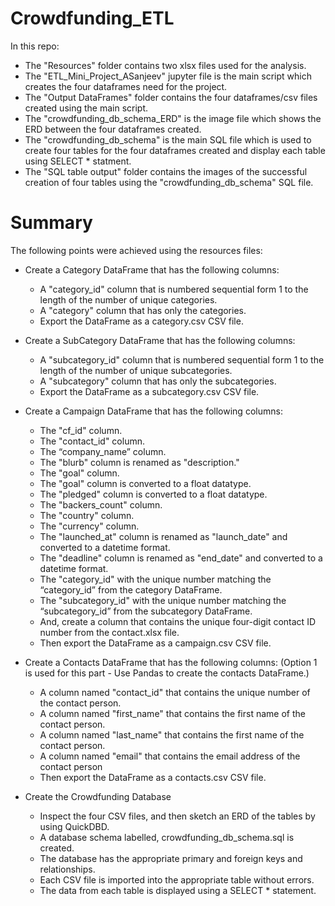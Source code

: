 # Crowdfunding_ETL

In this repo:

* The "Resources" folder contains two xlsx files used for the analysis.
* The "ETL_Mini_Project_ASanjeev" jupyter file is the main script which creates the four dataframes need for the project.
* The "Output DataFrames" folder contains the four dataframes/csv files created using the main script.
* The "crowdfunding_db_schema_ERD" is the image file which shows the ERD between the four dataframes created.
* The "crowdfunding_db_schema" is the main SQL file which is used to create four tables for the four dataframes created and display each table using SELECT * statment.
* The "SQL table output" folder contains the images of the successful creation of four tables using the "crowdfunding_db_schema" SQL file.

# Summary

The following points were achieved using the resources files:

* Create a Category DataFrame that has the following columns:

    * A "category_id" column that is numbered sequential form 1 to the length of the number of unique categories.
    * A "category" column that has only the categories.
    * Export the DataFrame as a category.csv CSV file.

* Create a SubCategory DataFrame that has the following columns:

    * A "subcategory_id" column that is numbered sequential form 1 to the length of the number of unique subcategories.
    * A "subcategory" column that has only the subcategories.
    * Export the DataFrame as a subcategory.csv CSV file.

* Create a Campaign DataFrame that has the following columns:

    * The "cf_id" column.
    * The "contact_id" column.
    * The “company_name” column.
    * The "blurb" column is renamed as "description."
    * The "goal" column.
    * The "goal" column is converted to a float datatype.
    * The "pledged" column is converted to a float datatype.
    * The "backers_count" column.
    * The "country" column.
    * The "currency" column.
    * The "launched_at" column is renamed as "launch_date" and converted to a datetime format.
    * The "deadline" column is renamed as "end_date" and converted to a datetime format.
    * The "category_id" with the unique number matching the “category_id” from the category DataFrame.
    * The "subcategory_id" with the unique number matching the “subcategory_id” from the subcategory DataFrame.
    * And, create a column that contains the unique four-digit contact ID number from the contact.xlsx file.
    * Then export the DataFrame as a campaign.csv CSV file.

* Create a Contacts DataFrame that has the following columns: (Option 1 is used for this part - Use Pandas to create the contacts DataFrame.)

    * A column named "contact_id" that contains the unique number of the contact person.
    * A column named "first_name" that contains the first name of the contact person.
    * A column named "last_name" that contains the first name of the contact person.
    * A column named "email" that contains the email address of the contact person
    * Then export the DataFrame as a contacts.csv CSV file.

* Create the Crowdfunding Database

    * Inspect the four CSV files, and then sketch an ERD of the tables  by using QuickDBD.
    * A database schema labelled, crowdfunding_db_schema.sql is created.
    * The database has the appropriate primary and foreign keys and relationships.
    * Each CSV file is imported into the appropriate table without errors.
    * The data from each table is displayed using a SELECT * statement.

